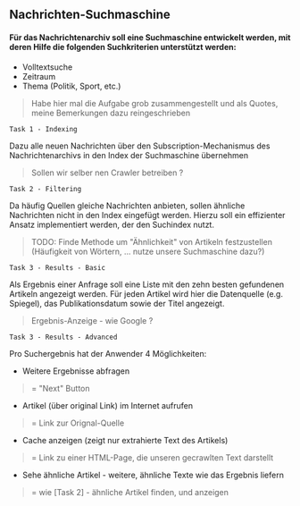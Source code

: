 ## Nachrichten-Suchmaschine

#### Für das Nachrichtenarchiv soll eine Suchmaschine entwickelt werden, mit deren Hilfe die folgenden Suchkriterien unterstützt werden:

- Volltextsuche
- Zeitraum
- Thema (Politik, Sport, etc.)

> Habe hier mal die Aufgabe grob zusammengestellt und als Quotes, meine Bemerkungen dazu reingeschrieben

```Task 1 - Indexing```

Dazu alle neuen Nachrichten über den Subscription-Mechanismus des Nachrichtenarchivs in den Index der Suchmaschine übernehmen

> Sollen wir selber nen Crawler betreiben ?

```Task 2 - Filtering```

Da häufig Quellen gleiche Nachrichten anbieten, sollen ähnliche Nachrichten nicht in den Index eingefügt werden. 
Hierzu soll ein effizienter Ansatz implementiert werden, der den Suchindex nutzt.

> TODO: Finde Methode um "Ähnlichkeit" von Artikeln festzustellen (Häufigkeit von Wörtern, ... nutze unsere Suchmaschine dazu?)

```Task 3 - Results - Basic```

Als Ergebnis einer Anfrage soll eine Liste mit den zehn besten gefundenen Artikeln angezeigt werden. 
Für jeden Artikel wird hier die Datenquelle (e.g. Spiegel), das Publikationsdatum sowie der Titel angezeigt. 

> Ergebnis-Anzeige - wie Google ?

```Task 3 - Results - Advanced```

Pro Suchergebnis hat der Anwender 4 Möglichkeiten:

- Weitere Ergebnisse abfragen
> = "Next" Button

- Artikel (über original Link) im Internet aufrufen
> = Link zur Orignal-Quelle 

- Cache anzeigen (zeigt nur extrahierte Text des Artikels)
> = Link zu einer HTML-Page, die unseren gecrawlten Text darstellt

- Sehe ähnliche Artikel - weitere, ähnliche Texte wie das Ergebnis liefern
> = wie [Task 2] - ähnliche Artikel finden, und anzeigen

